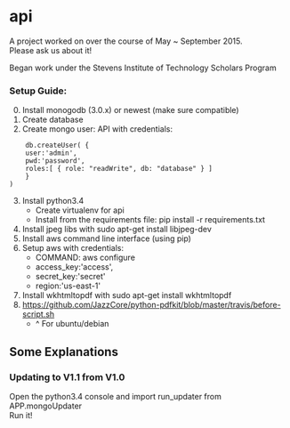 # api
A project worked on over the course of May ~ September 2015.  
Please ask us about it!

Began work under the Stevens Institute of Technology Scholars Program

### Setup Guide:

0. Install monogodb (3.0.x) or newest (make sure compatible)
1. Create database
2. Create mongo user: API with credentials:  
```
    db.createUser( {  
    user:'admin',  
    pwd:'password',  
    roles:[ { role: "readWrite", db: "database" } ]
    }
)
```
3. Install python3.4  
    * Create virtualenv for api  
    * Install from the requirements file: pip install -r requirements.txt  
4. Install jpeg libs with sudo apt-get install libjpeg-dev  
5. Install aws command line interface (using pip)  
6. Setup aws with credentials:  
    * COMMAND: aws configure
    * access_key:'access',
    * secret_key:'secret'
    * region:'us-east-1'
7. Install wkhtmltopdf with sudo apt-get install wkhtmltopdf  
8. https://github.com/JazzCore/python-pdfkit/blob/master/travis/before-script.sh
    * ^ For ubuntu/debian  
    
## Some Explanations

### Updating to V1.1 from V1.0  
Open the python3.4 console and import run_updater from APP.mongoUpdater  
Run it!
